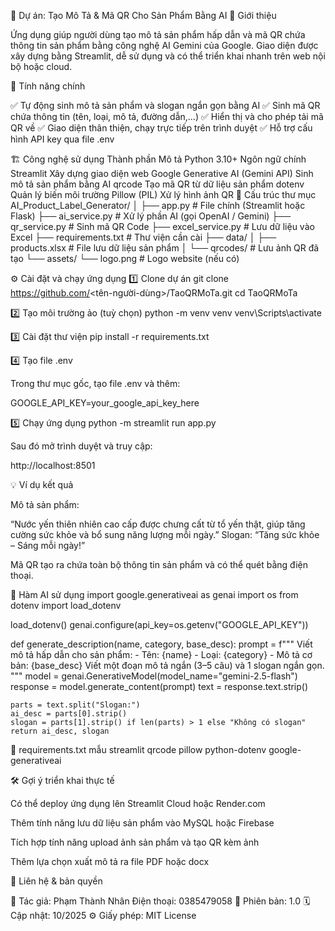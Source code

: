 🧠 Dự án: Tạo Mô Tả & Mã QR Cho Sản Phẩm Bằng AI
🚀 Giới thiệu

Ứng dụng giúp người dùng tạo mô tả sản phẩm hấp dẫn và mã QR chứa thông tin sản phẩm bằng công nghệ AI Gemini của Google.
Giao diện được xây dựng bằng Streamlit, dễ sử dụng và có thể triển khai nhanh trên web nội bộ hoặc cloud.

🎯 Tính năng chính

✅ Tự động sinh mô tả sản phẩm và slogan ngắn gọn bằng AI
✅ Sinh mã QR chứa thông tin (tên, loại, mô tả, đường dẫn,...)
✅ Hiển thị và cho phép tải mã QR về
✅ Giao diện thân thiện, chạy trực tiếp trên trình duyệt
✅ Hỗ trợ cấu hình API key qua file .env

🏗️ Công nghệ sử dụng
Thành phần	Mô tả
Python 3.10+	Ngôn ngữ chính
Streamlit	Xây dựng giao diện web
Google Generative AI (Gemini API)	Sinh mô tả sản phẩm bằng AI
qrcode	Tạo mã QR từ dữ liệu sản phẩm
dotenv	Quản lý biến môi trường
Pillow (PIL)	Xử lý hình ảnh QR
📁 Cấu trúc thư mục
AI_Product_Label_Generator/
│
├── app.py                 # File chính (Streamlit hoặc Flask)
├── ai_service.py          # Xử lý phần AI (gọi OpenAI / Gemini)
├── qr_service.py          # Sinh mã QR Code
├── excel_service.py       # Lưu dữ liệu vào Excel
├── requirements.txt       # Thư viện cần cài
├── data/
│   ├── products.xlsx      # File lưu dữ liệu sản phẩm
│   └── qrcodes/           # Lưu ảnh QR đã tạo
└── assets/
    └── logo.png           # Logo website (nếu có)

⚙️ Cài đặt và chạy ứng dụng
1️⃣ Clone dự án
git clone https://github.com/<tên-người-dùng>/TaoQRMoTa.git
cd TaoQRMoTa

2️⃣ Tạo môi trường ảo (tuỳ chọn)
python -m venv venv
venv\Scripts\activate

3️⃣ Cài đặt thư viện
pip install -r requirements.txt

4️⃣ Tạo file .env

Trong thư mục gốc, tạo file .env và thêm:

GOOGLE_API_KEY=your_google_api_key_here

5️⃣ Chạy ứng dụng
python -m streamlit run app.py


Sau đó mở trình duyệt và truy cập:

http://localhost:8501

💡 Ví dụ kết quả

Mô tả sản phẩm:

“Nước yến thiên nhiên cao cấp được chưng cất từ tổ yến thật, giúp tăng cường sức khỏe và bổ sung năng lượng mỗi ngày.”
Slogan: “Tăng sức khỏe – Sáng mỗi ngày!”

Mã QR tạo ra chứa toàn bộ thông tin sản phẩm và có thể quét bằng điện thoại.

🧩 Hàm AI sử dụng
import google.generativeai as genai
import os
from dotenv import load_dotenv

load_dotenv()
genai.configure(api_key=os.getenv("GOOGLE_API_KEY"))

def generate_description(name, category, base_desc):
    prompt = f"""
    Viết mô tả hấp dẫn cho sản phẩm:
    - Tên: {name}
    - Loại: {category}
    - Mô tả cơ bản: {base_desc}
    Viết một đoạn mô tả ngắn (3–5 câu) và 1 slogan ngắn gọn.
    """
    model = genai.GenerativeModel(model_name="gemini-2.5-flash")
    response = model.generate_content(prompt)
    text = response.text.strip()

    parts = text.split("Slogan:")
    ai_desc = parts[0].strip()
    slogan = parts[1].strip() if len(parts) > 1 else "Không có slogan"
    return ai_desc, slogan

🧾 requirements.txt mẫu
streamlit
qrcode
pillow
python-dotenv
google-generativeai

🛠 Gợi ý triển khai thực tế

Có thể deploy ứng dụng lên Streamlit Cloud hoặc Render.com

Thêm tính năng lưu dữ liệu sản phẩm vào MySQL hoặc Firebase

Tích hợp tính năng upload ảnh sản phẩm và tạo QR kèm ảnh

Thêm lựa chọn xuất mô tả ra file PDF hoặc docx

💬 Liên hệ & bản quyền

📧 Tác giả: Phạm Thành Nhân
Điện thoại: 0385479058
📍 Phiên bản: 1.0
🗓 Cập nhật: 10/2025
⚙️ Giấy phép: MIT License


